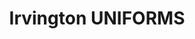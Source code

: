 ---
title: "Irvington UNIFORMS"
url: /irvington/irvington-uniforms-springfield-avenue/
shop: clothes
---
